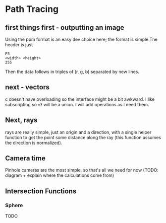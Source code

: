# Path Tracing
## first things first - outputting an image
Using the ppm format is an easy dev choice here; the format is simple
The header is just
```
P3
<width> <height>
255
```
Then the data follows in triples of (r, g, b) separated by new lines.

## next - vectors
c doesn't have overloading so the interface might be a bit awkward. I like subscripting so `v3` will be a union. I will add operations as I need them.

## Next, rays
rays are really simple, just an origin and a direction, with a single helper function to get the point some distance along the ray (this function assumes the direction is normalized).

## Camera time
Pinhole cameras are the most simple, so that's all we need for now
(TODO: diagram + explain where the calculations come from)

## Intersection Functions
### Sphere
TODO
